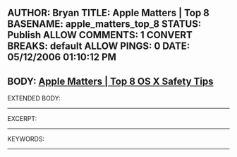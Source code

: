 AUTHOR: Bryan
TITLE: Apple Matters | Top 8
BASENAME: apple_matters_top_8
STATUS: Publish
ALLOW COMMENTS: 1
CONVERT BREAKS: __default__
ALLOW PINGS: 0
DATE: 05/12/2006 01:10:12 PM
-----
BODY:
<a title="Apple Matters | Top 8 OS X Safety Tips" href="http://www.applematters.com/index.php/section/comments/top-8-os-x-safety-tips/">Apple Matters | Top 8 OS X Safety Tips</a>
-----
EXTENDED BODY:

-----
EXCERPT:

-----
KEYWORDS:

-----


